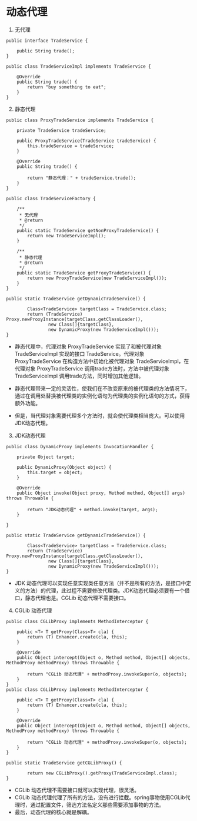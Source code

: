 # 动态代理
1. 无代理

```
public interface TradeService {

    public String trade();
}
```

```
public class TradeServiceImpl implements TradeService {

    @Override
    public String trade() {
        return "buy something to eat";
    }
}
```
2. 静态代理

```
public class ProxyTradeService implements TradeService {

    private TradeService tradeService;

    public ProxyTradeService(TradeService tradeService) {
        this.tradeService = tradeService;
    }

    @Override
    public String trade() {

        return "静态代理：" + tradeService.trade();
    }
}
```

```
public class TradeServiceFactory {

    /**
     * 无代理
     * @return
     */
    public static TradeService getNonProxyTradeService() {
        return new TradeServiceImpl();
    }

    /**
     * 静态代理
     * @return
     */
    public static TradeService getProxyTradeService() {
        return new ProxyTradeService(new TradeServiceImpl());
    }
}
```

```
public static TradeService getDynamicTradeService() {

        Class<TradeService> targetClass = TradeService.class;
        return (TradeService) Proxy.newProxyInstance(targetClass.getClassLoader(),
                new Class[]{targetClass},
                new DynamicProxy(new TradeServiceImpl()));
}
```

-   静态代理中，代理对象 ProxyTradeService 实现了和被代理对象 TradeServiceImpl 实现的接口 TradeService。代理对象 ProxyTradeService 在构造方法中初始化被代理对象 TradeServiceImpl，在代理对象 ProxyTradeService 调用trade方法时，方法中被代理对象 TradeServiceImpl 调用trade方法，同时增加其他逻辑。
  
-   静态代理带来一定的灵活性，使我们在不改变原来的被代理类的方法情况下，通过在调用处替换被代理类的实例化语句为代理类的实例化语句的方式，获得额外功能。
-   但是，当代理对象需要代理多个方法时，就会使代理类相当庞大。可以使用JDK动态代理。
3. JDK动态代理

```
public class DynamicProxy implements InvocationHandler {

    private Object target;

    public DynamicProxy(Object object) {
        this.target = object;
    }

    @Override
    public Object invoke(Object proxy, Method method, Object[] args) throws Throwable {

        return "JDK动态代理" + method.invoke(target, args);
    }
    
}
```

```
public static TradeService getDynamicTradeService() {

        Class<TradeService> targetClass = TradeService.class;
        return (TradeService) Proxy.newProxyInstance(targetClass.getClassLoader(),
                new Class[]{targetClass},
                new DynamicProxy(new TradeServiceImpl()));
}
```
- JDK 动态代理可以实现任意实现类任意方法（并不是所有的方法，是接口中定义的方法）的代理，此过程不需要修改代理类。JDK动态代理必须要有一个借口，静态代理也是。CGLib 动态代理不需要接口。
4. CGLib 动态代理

```
public class CGLibProxy implements MethodInterceptor {

    public <T> T getProxy(Class<T> cla) {
        return (T) Enhancer.create(cla, this);
    }

    @Override
    public Object intercept(Object o, Method method, Object[] objects, MethodProxy methodProxy) throws Throwable {

        return "CGLib 动态代理" + methodProxy.invokeSuper(o, objects);
    }
}
public class CGLibProxy implements MethodInterceptor {

    public <T> T getProxy(Class<T> cla) {
        return (T) Enhancer.create(cla, this);
    }

    @Override
    public Object intercept(Object o, Method method, Object[] objects, MethodProxy methodProxy) throws Throwable {

        return "CGLib 动态代理" + methodProxy.invokeSuper(o, objects);
    }
}
```

``` 
public static TradeService getCGLibProxy() {

        return new CGLibProxy().getProxy(TradeServiceImpl.class);
}
```
- CGLib 动态代理不需要接口就可以实现代理，很灵活。
- CGLib 动态代理代理了所有的方法，没有进行拦截。spring事物使用CGLib代理时，通过配置文件，筛选方法名定义那些需要添加事物的方法。
- 最后，动态代理的核心就是解耦。